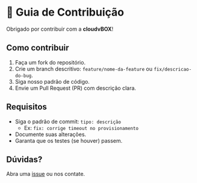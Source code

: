 # 🤝 Guia de Contribuição

Obrigado por contribuir com a **cloudvBOX**!

## Como contribuir

1. Faça um fork do repositório.
2. Crie um branch descritivo: `feature/nome-da-feature` ou `fix/descricao-do-bug`.
3. Siga nosso padrão de código.
4. Envie um Pull Request (PR) com descrição clara.

## Requisitos

- Siga o padrão de commit: `tipo: descrição`
  - Ex: `fix: corrige timeout no provisionamento`
- Documente suas alterações.
- Garanta que os testes (se houver) passem.

## Dúvidas?

Abra uma [issue](https://github.com/cloudvBOX/.github/issues) ou nos contate.
